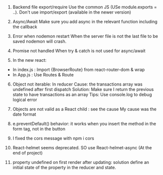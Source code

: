 1. Backend file export/require
   Use the common JS (USe module.exports = ..). Don't use import/export (available in the newer version)

2. Async/Await
   Make sure you add async in the relevant function including the callback

3. Error when nodemon restart
   When the server file is not the last file to be saved nodemon will crash.

4. Promise not handled
   When try & catch is not used for async/await

5. In the new react:

- In index.js : Import {BrowserRoute} from react-router-dom & wrap <App />
- In App.js : Use Routes & Route

6. Object not iterable: In reducer
   Cause: the transactions array was undefined after first dispatch
   Solution: Make sure I return the previous state to have transactions as an array
   Tips: Use console.log to debug logical error

7. Objects are not valid as a React child : see the cause
   My cause was the date format

8. e.preventDefault() behavior: it works when you insert the method in the form tag, not in the button

9. I fixed the cors message with npm i cors

10. React-helmet seems deprecated. SO use React-helmet-async (At the end of project)

11. property undefined on first render after updating: solution define an initial state of the property in the reducer and state.
